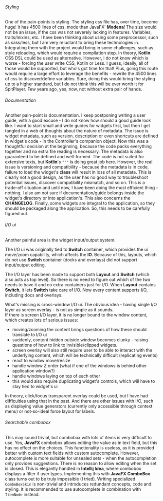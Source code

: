 
###### Styling
One of the pain-points is styling. The styling css file has, over time, become huge! It has 4500 lines of css, mode than JavaFX' **Modena**!
The size would not be an issue, if the css was not severely lacking in features. Variables, traits/mixins, etc.
I have been thinking about using some preprocessor, such as sass/less, but I am very reluctant to bring these technologies in.
Integrating them with the project would bring in some challenges, such as style reloading, which would require a compilation step.
In theory, **Kotlin** CSS DSL could be used as alternative.
However, I do not know which is worse - forcing the user write CSS, Kotlin or Less. I guess, ideally, all of those would be supported, but who's got time for that!
Plus, going this route would require a large effort to leverage the benefits - rewrite the 4500 lines of css to discover/define variables.
Sure, doing this would bring the styling up to a higher standard, but I do not think this will be ever worth it for SpitPlayer.
Few years ago, yes, now, not without extra pair of hands.

###### Documentation
Another pain-point is documentation. I keep postponing writing a user guide, with a good excuse - I do not know how should a good guide look like.
I want to start small and write guides for widgets first, but then I get tangled in a web of thoughts about the nature of metadata.
The issue is widget metadata, such as version, description or even shortcuts are defined in widget's code - in the Controller's companion object.
Now this was a thoughtful decision at the beginning, because the code packs everything together and no extra file reading is necessary.
The metadata is also guaranteed to be defined and well-formed. The code is not suited for extensive texts, but **Kotlin**'s `"""` is doing great job here.
However, the real issue is versioning and compatibility - because the metadata is in code, failure to load the widget's **class** will result in loss of all metadata.
This is clearly not a good design, as the user has no good way to troubleshoot potential issues, discover compatibility mismatch, and so on.
This is a trade-off situation and until now, I have been doing the most efficient thing - nothing.
I also am not sure if documentation/guide belongs inside the widget's directory or into application's. This also concerns the **CHANGELOG**.
Finally, some widgets are integral to the application, so they should be packaged along the application.
So, this needs to be carefully figured out.

###### I/O ui
Another painful area is the widget input/output system.

The I/O ui was originally tied to **Switch** container, which provides the ui move/zoom capability, which affects the **IO**.
Because of this, layouts, which do not use **Switch** container (docks and overlays) did not support input/output editing.

The I/O layer has been made to support both **Layout** and **Switch** (which also acts as top level).
So there is no need to figure out which of the two needs to have it and no extra containers just for I/O.
When **Layout** contains **Switch**, it lets **Switch** take care of I/O. Now every content supports I/O, including docs and overlays.

What's missing is cross-window I/O ui. The obvious idea - having single I/O layer as screen overlay - is not as simple as it sounds.  
If there is screen I/O layer, it is no longer bound to the window content, which creates lots of serious issues:
- moving/zooming the content brings questions of how these should translate to I/O ui
- suddenly, content hidden outside window becomes clunky - raising questions of how to link to invisible/clipped widgets.
- screen overlay will also still require user to be able to interact with the underlying content, which will be technically difficult (replicating events)
- react to window move/resize
- handle window Z order (what if one of the windows is behind other application window?)
- handle windows laying on top of each other
- this would also require duplicating widget's controls, which will have to stay tied to widget's ui

In theory, click/focus transparent overlay could be used, but I have had difficulties using that in the past.
And there are other issues with I/O, such as displaying value generators (currently only accessible through context menu) or not-so-ideal force layout for labels.

###### Searchable combobox
This may sound trivial, but combobox with lots of items is very difficult to use.
Yes, **JavaFX** combobox allows editing the value as in text field, but this has no effect on the choices.
This functionality is useless, as it is provided better with custom text fields with custom autocomplete.
However, autocomplete is more suitable for unsealed sets - when the autocompletion only provides suggestions. There is no reason to allow editing when the set is closed.
This is elegantly handled in **Intellij Idea**, where combobox displays a filter if user types.
Implementing this with **JavaFX** **ComboBox** class turns out to be truly impossible (I tried).
Writing specialized `ComboBoxSkin` is non-trivial and introduces redundant concepts, code and styling.
It is recommended to use autocomplete in combination with `ItemNode` instead.